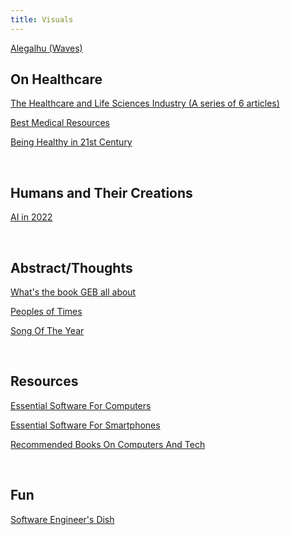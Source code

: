 ```yaml
---
title: Visuals
---
```


[Alegalhu (Waves)](https://karthikeshwar1.github.io/visuals/Alegalhu)

## On Healthcare

[The Healthcare and Life Sciences Industry (A series of 6 articles)](https://karthikeshwar1.github.io/blog/2022/The%20Healthcare%20and%20Life%20Sciences%20Industry)

[Best Medical Resources](https://karthikeshwar1.github.io/blog/2022/Best_Medical_Resources)

[Being Healthy in 21st Century](https://karthikeshwar1.github.io/blog/2022/Being%20Healthy%20in%2021st%20Century)

<br>

## Humans and Their Creations

[AI in 2022](https://karthikeshwar1.github.io/blog/2022/AI_in_2022)

<br>

## Abstract/Thoughts

[What's the book GEB all about](https://karthikeshwar1.github.io/blog/2023/What%27s%20the%20book%20GEB%20all%20about)

[Peoples of Times](https://karthikeshwar1.github.io/blog/2022/Peoples_Of_Times)

[Song Of The Year](https://karthikeshwar1.github.io/blog/2022/Song_Of_The_Year)

<br>

## Resources

[Essential Software For Computers](https://Karthikeshwar1.github.io/blog/2021/Essential_Software_For_Computers)

[Essential Software For Smartphones](https://Karthikeshwar1.github.io/blog/2021/Essential_Software_For_Smartphones)

[Recommended Books On Computers And Tech](https://karthikeshwar1.github.io/blog/2022/Recommended_Books_On_Computers_And_Tech)

<br>

## Fun

[Software Engineer's Dish](https://karthikeshwar1.github.io/blog/2022/Software_Engineer's_Dish)

<br>
